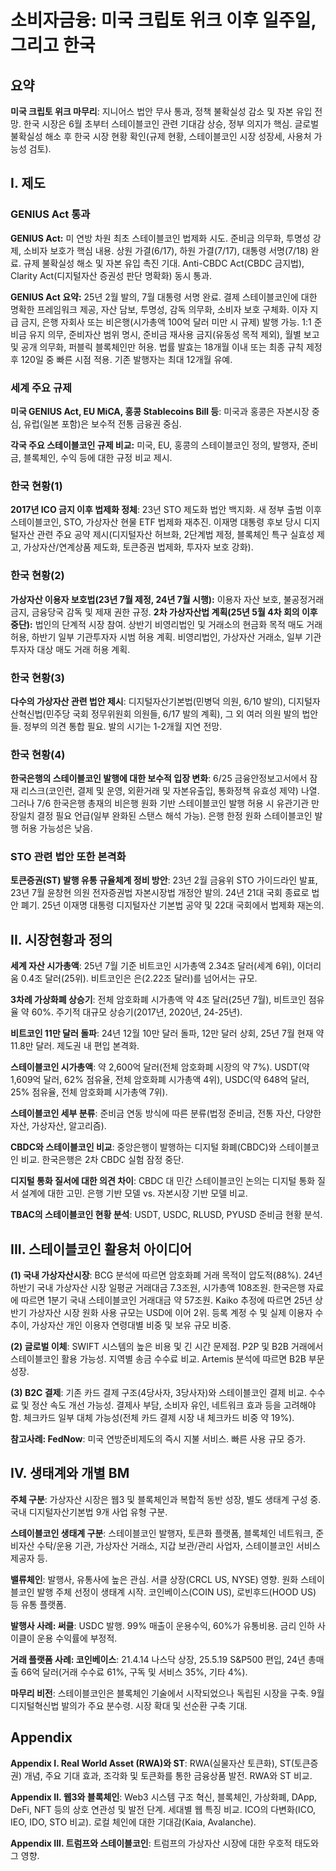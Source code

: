 # 소비자금융: 미국 크립토 위크 이후 일주일, 그리고 한국

## 요약

**미국 크립토 위크 마무리**: 지니어스 법안 무사 통과, 정책 불확실성 감소 및 자본 유입 전망. 한국 시장은 6월 초부터 스테이블코인 관련 기대감 상승, 정부 의지가 핵심.  글로벌 불확실성 해소 후 한국 시장 현황 확인(규제 현황, 스테이블코인 시장 성장세, 사용처 가능성 검토).

## I. 제도

### GENIUS Act 통과

**GENIUS Act:** 미 연방 차원 최초 스테이블코인 법제화 시도. 준비금 의무화, 투명성 강제, 소비자 보호가 핵심 내용. 상원 가결(6/17), 하원 가결(7/17), 대통령 서명(7/18) 완료. 규제 불확실성 해소 및 자본 유입 촉진 기대.  Anti-CBDC Act(CBDC 금지법), Clarity Act(디지털자산 증권성 판단 명확화) 동시 통과.

**GENIUS Act 요약:** 25년 2월 발의, 7월 대통령 서명 완료. 결제 스테이블코인에 대한 명확한 프레임워크 제공, 자산 담보, 투명성, 감독 의무화, 소비자 보호 구체화.  이자 지급 금지, 은행 자회사 또는 비은행(시가총액 100억 달러 미만 시 규제) 발행 가능. 1:1 준비금 유지 의무, 준비자산 범위 명시, 준비금 재사용 금지(유동성 목적 제외), 월별 보고 및 공개 의무화, 퍼블릭 블록체인만 허용.  법률 발효는 18개월 이내 또는 최종 규칙 제정 후 120일 중 빠른 시점 적용. 기존 발행자는 최대 12개월 유예.

### 세계 주요 규제

**미국 GENIUS Act, EU MiCA, 홍콩 Stablecoins Bill 등**: 미국과 홍콩은 자본시장 중심, 유럽(일본 포함)은 보수적 전통 금융권 중심.

**각국 주요 스테이블코인 규제 비교:** 미국, EU, 홍콩의 스테이블코인 정의, 발행자, 준비금, 블록체인, 수익 등에 대한 규정 비교 제시.

### 한국 현황(1)

**2017년 ICO 금지 이후 법제화 정체**: 23년 STO 제도화 법안 백지화.  새 정부 출범 이후 스테이블코인, STO, 가상자산 현물 ETF 법제화 재추진.  이재명 대통령 후보 당시 디지털자산 관련 주요 공약 제시(디지털자산 허브화, 2단계법 제정, 블록체인 특구 실효성 제고, 가상자산/연계상품 제도화, 토큰증권 법제화, 투자자 보호 강화).

### 한국 현황(2)

**가상자산 이용자 보호법(23년 7월 제정, 24년 7월 시행):** 이용자 자산 보호, 불공정거래 금지, 금융당국 감독 및 제재 권한 규정. **2차 가상자산법 계획(25년 5월 4차 회의 이후 중단):** 법인의 단계적 시장 참여. 상반기 비영리법인 및 거래소의 현금화 목적 매도 거래 허용, 하반기 일부 기관투자자 시범 허용 계획.  비영리법인, 가상자산 거래소, 일부 기관투자자 대상 매도 거래 허용 계획.

### 한국 현황(3)

**다수의 가상자산 관련 법안 제시**: 디지털자산기본법(민병덕 의원, 6/10 발의), 디지털자산혁신법(민주당 국회 정무위원회 의원들, 6/17 발의 계획), 그 외 여러 의원 발의 법안들. 정부의 의견 통합 필요. 발의 시기는 1-2개월 지연 전망.

### 한국 현황(4)

**한국은행의 스테이블코인 발행에 대한 보수적 입장 변화**:  6/25 금융안정보고서에서 잠재 리스크(코인런, 결제 및 운영, 외환거래 및 자본유출입, 통화정책 유효성 제약) 나열.  그러나 7/6 한국은행 총재의 비은행 원화 기반 스테이블코인 발행 허용 시 유관기관 만장일치 결정 필요 언급(일부 완화된 스탠스 해석 가능).  은행 한정 원화 스테이블코인 발행 허용 가능성은 낮음.

### STO 관련 법안 또한 본격화

**토큰증권(ST) 발행 유통 규율체계 정비 방안**: 23년 2월 금융위 STO 가이드라인 발표, 23년 7월 윤창현 의원 전자증권법 자본시장법 개정안 발의. 24년 21대 국회 종료로 법안 폐기. 25년 이재명 대통령 디지털자산 기본법 공약 및 22대 국회에서 법제화 재논의.

## II. 시장현황과 정의

**세계 자산 시가총액**: 25년 7월 기준 비트코인 시가총액 2.34조 달러(세계 6위), 이더리움 0.4조 달러(25위).  비트코인은 은(2.22조 달러)를 넘어서는 규모.

**3차례 가상화폐 상승기**: 전체 암호화폐 시가총액 약 4조 달러(25년 7월), 비트코인 점유율 약 60%. 주기적 대규모 상승기(2017년, 2020년, 24-25년).

**비트코인 11만 달러 돌파**: 24년 12월 10만 달러 돌파, 12만 달러 상회, 25년 7월 현재 약 11.8만 달러. 제도권 내 편입 본격화.

**스테이블코인 시가총액**: 약 2,600억 달러(전체 암호화폐 시장의 약 7%). USDT(약 1,609억 달러, 62% 점유율, 전체 암호화폐 시가총액 4위), USDC(약 648억 달러, 25% 점유율, 전체 암호화폐 시가총액 7위).

**스테이블코인 세부 분류**: 준비금 연동 방식에 따른 분류(법정 준비금, 전통 자산, 다양한 자산, 가상자산, 알고리즘).

**CBDC와 스테이블코인 비교**: 중앙은행이 발행하는 디지털 화폐(CBDC)와 스테이블코인 비교.  한국은행은 2차 CBDC 실험 잠정 중단.

**디지털 통화 질서에 대한 의견 차이**: CBDC 대 민간 스테이블코인 논의는 디지털 통화 질서 설계에 대한 고민.  은행 기반 모델 vs. 자본시장 기반 모델 비교.

**TBAC의 스테이블코인 현황 분석**: USDT, USDC, RLUSD, PYUSD 준비금 현황 분석.

## III. 스테이블코인 활용처 아이디어

**(1) 국내 가상자산시장**: BCG 분석에 따르면 암호화폐 거래 목적이 압도적(88%).  24년 하반기 국내 가상자산 시장 일평균 거래대금 7.3조원, 시가총액 108조원. 한국은행 자료에 따르면 1분기 국내 스테이블코인 거래대금 약 57조원. Kaiko 추정에 따르면 25년 상반기 가상자산 시장 원화 사용 규모는 USD에 이어 2위.  등록 계정 수 및 실제 이용자 수 추이, 가상자산 개인 이용자 연령대별 비중 및 보유 규모 비중.

**(2) 글로벌 이체**: SWIFT 시스템의 높은 비용 및 긴 시간 문제점. P2P 및 B2B 거래에서 스테이블코인 활용 가능성. 지역별 송금 수수료 비교. Artemis 분석에 따르면 B2B 부문 성장.

**(3) B2C 결제**: 기존 카드 결제 구조(4당사자, 3당사자)와 스테이블코인 결제 비교. 수수료 및 정산 속도 개선 가능성.  결제사 부담, 소비자 유인, 네트워크 효과 등을 고려해야 함.  체크카드 일부 대체 가능성(전체 카드 결제 시장 내 체크카드 비중 약 19%).

**참고사례: FedNow**: 미국 연방준비제도의 즉시 지불 서비스.  빠른 사용 규모 증가.

## IV. 생태계와 개별 BM

**주체 구분**: 가상자산 시장은 웹3 및 블록체인과 복합적 동반 성장, 별도 생태계 구성 중.  국내 디지털자산기본법 9개 사업 유형 구분.

**스테이블코인 생태계 구분**: 스테이블코인 발행자, 토큰화 플랫폼, 블록체인 네트워크, 준비자산 수탁/운용 기관, 가상자산 거래소, 지갑 보관/관리 사업자, 스테이블코인 서비스 제공자 등.

**밸류체인**: 발행사, 유통사에 높은 관심. 서클 상장(CRCL US, NYSE) 영향.  원화 스테이블코인 발행 주체 선정이 생태계 시작.  코인베이스(COIN US), 로빈후드(HOOD US) 등 유통 플랫폼.

**발행사 사례: 써클**:  USDC 발행.  99% 매출이 운용수익, 60%가 유통비용.  금리 인하 사이클이 운용 수익률에 부정적.

**거래 플랫폼 사례: 코인베이스**:  21.4.14 나스닥 상장, 25.5.19 S&P500 편입,  24년 총매출 66억 달러(거래 수수료 61%, 구독 및 서비스 35%, 기타 4%).


**마무리 비전**: 스테이블코인은 블록체인 기술에서 시작되었으나 독립된 시장을 구축. 9월 디지털혁신법 발의가 주요 분수령. 시장 확대 및 선순환 구축 기대.

## Appendix

**Appendix I. Real World Asset (RWA)와 ST**: RWA(실물자산 토큰화), ST(토큰증권) 개념, 주요 기대 효과, 조각화 및 토큰화를 통한 금융상품 발전. RWA와 ST 비교.

**Appendix II. 웹3와 블록체인**: Web3 시스템 구조 혁신, 블록체인, 가상화폐, DApp, DeFi, NFT 등의 상호 연관성 및 발전 단계. 세대별 웹 특징 비교. ICO의 다변화(ICO, IEO, IDO, STO 비교). 로컬 체인에 대한 기대감(Kaia, Avalanche).

**Appendix III. 트럼프와 스테이블코인**: 트럼프의 가상자산 시장에 대한 우호적 태도와 그 영향.

